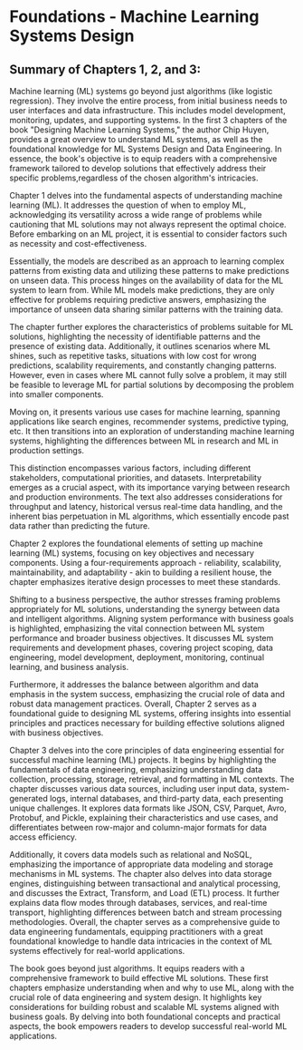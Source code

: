 
# Foundations - Machine Learning Systems Design

## Summary of Chapters 1, 2, and 3:

Machine learning (ML) systems go beyond just algorithms (like logistic regression). They involve the entire process, from initial business needs to user interfaces and data infrastructure. This includes model development, monitoring, updates, and supporting systems. In the first 3 chapters of the book "Designing Machine Learning Systems," the author Chip Huyen, provides a great overview to understand ML systems, as well as the foundational knowledge for ML Systems Design and Data Engineering. In essence, the book's objective is to equip readers with a comprehensive framework tailored to develop solutions that effectively address their specific problems,regardless of the chosen algorithm's intricacies.

Chapter 1 delves into the fundamental aspects of understanding machine learning (ML). It addresses the question of when to employ ML, acknowledging its versatility across a wide range of problems while cautioning that ML solutions may not always represent the optimal choice. Before embarking on an ML project, it is essential to consider factors such as necessity and cost-effectiveness.

Essentially, the models are described as an approach to learning complex patterns from existing data and utilizing these patterns to make predictions on unseen data. This process hinges on the availability of data for the ML system to learn from. While ML models make predictions, they are only effective for problems requiring predictive answers, emphasizing the importance of unseen data sharing similar patterns with the training data.

The chapter further explores the characteristics of problems suitable for ML solutions, highlighting the necessity of identifiable patterns and the presence of existing data. Additionally, it outlines scenarios where ML shines, such as repetitive tasks, situations with low cost for wrong predictions, scalability requirements, and constantly changing patterns. However, even in cases where ML cannot fully solve a problem, it may still be feasible to leverage ML for partial solutions by decomposing the problem into smaller components.

Moving on, it presents various use cases for machine learning, spanning applications like search engines, recommender systems, predictive typing, etc. It then transitions into an exploration of understanding machine learning systems, highlighting the differences between ML in research and ML in production settings.

This distinction encompasses various factors, including different stakeholders, computational priorities, and datasets. Interpretability emerges as a crucial aspect, with its importance varying between research and production environments. The text also addresses considerations for throughput and latency, historical versus real-time data handling, and the inherent bias perpetuation in ML algorithms, which essentially encode past data rather than predicting the future.

Chapter 2 explores the foundational elements of setting up machine learning (ML) systems, focusing on key objectives and necessary components. Using a four-requirements approach - reliability, scalability, maintainability, and adaptability - akin to building a resilient house, the chapter emphasizes iterative design processes to meet these standards.

Shifting to a business perspective, the author stresses framing problems appropriately for ML solutions, understanding the synergy between data and intelligent algorithms. Aligning system performance with business goals is highlighted, emphasizing the vital connection between ML system performance and broader business objectives. It discusses ML system requirements and development phases, covering project scoping, data engineering, model development, deployment, monitoring, continual learning, and business analysis.

Furthermore, it addresses the balance between algorithm and data emphasis in the system success, emphasizing the crucial role of data and robust data management practices. Overall, Chapter 2 serves as a foundational guide to designing ML systems, offering insights into essential principles and practices necessary for building effective solutions aligned with business objectives.

Chapter 3 delves into the core principles of data engineering essential for successful machine learning (ML) projects. It begins by highlighting the fundamentals of data engineering, emphasizing understanding data collection, processing, storage, retrieval, and formatting in ML contexts. The chapter discusses various data sources, including user input data, system-generated logs, internal databases, and third-party data, each presenting unique challenges. It explores data formats like JSON, CSV, Parquet, Avro, Protobuf, and Pickle, explaining their characteristics and use cases, and differentiates between row-major and column-major formats for data access efficiency. 

Additionally, it covers data models such as relational and NoSQL, emphasizing the importance of appropriate data modeling and storage mechanisms in ML systems. The chapter also delves into data storage engines, distinguishing between transactional and analytical processing, and discusses the Extract, Transform, and Load (ETL) process. It further explains data flow modes through databases, services, and real-time transport, highlighting differences between batch and stream processing methodologies. Overall, the chapter serves as a comprehensive guide to data engineering fundamentals, equipping practitioners with a great foundational knowledge to handle data intricacies in the context of ML systems effectively for real-world applications.

The book goes beyond just algorithms. It equips readers with a comprehensive framework to build effective ML solutions. These first chapters emphasize understanding when and why to use ML, along with the crucial role of data engineering and system design. It highlights key considerations for building robust and scalable ML systems aligned with business goals.
By delving into both foundational concepts and practical aspects, the book empowers readers to develop successful real-world ML applications.
